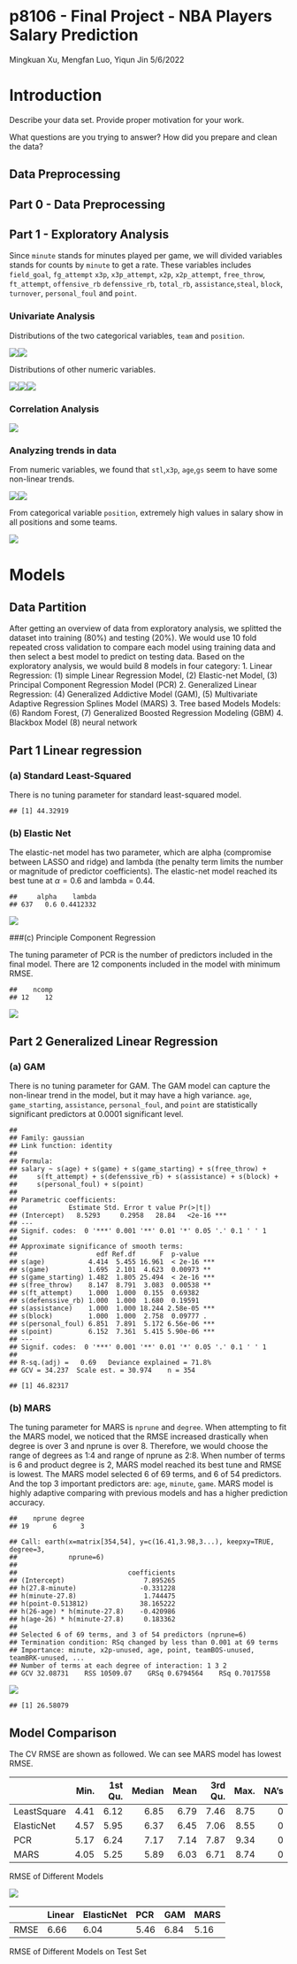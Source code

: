 p8106 - Final Project - NBA Players Salary Prediction
================
Mingkuan Xu, Mengfan Luo, Yiqun Jin
5/6/2022

# Introduction

Describe your data set. Provide proper motivation for your work.

What questions are you trying to answer? How did you prepare and clean
the data?

## Data Preprocessing

## Part 0 - Data Preprocessing

## Part 1 - Exploratory Analysis

Since `minute` stands for minutes played per game, we will divided
variables stands for counts by `minute` to get a rate. These variables
includes `field_goal`, `fg_attempt` `x3p`, `x3p_attempt`, `x2p`,
`x2p_attempt`, `free_throw`, `ft_attempt`, `offensive_rb`
`defenssive_rb`, `total_rb`, `assistance`,`steal`, `block`, `turnover`,
`personal_foul` and `point`.

### Univariate Analysis

Distributions of the two categorical variables, `team` and `position`.

![](former_models_files/figure-gfm/unnamed-chunk-2-1.png)<!-- -->![](former_models_files/figure-gfm/unnamed-chunk-2-2.png)<!-- -->

Distributions of other numeric variables.

![](former_models_files/figure-gfm/unnamed-chunk-3-1.png)<!-- -->![](former_models_files/figure-gfm/unnamed-chunk-3-2.png)<!-- -->![](former_models_files/figure-gfm/unnamed-chunk-3-3.png)<!-- -->

### Correlation Analysis

![](former_models_files/figure-gfm/unnamed-chunk-4-1.png)<!-- -->

### Analyzing trends in data

From numeric variables, we found that `stl`,`x3p`, `age`,`gs` seem to
have some non-linear trends.

![](former_models_files/figure-gfm/unnamed-chunk-5-1.png)<!-- -->![](former_models_files/figure-gfm/unnamed-chunk-5-2.png)<!-- -->

From categorical variable `position`, extremely high values in salary
show in all positions and some teams.

![](former_models_files/figure-gfm/unnamed-chunk-6-1.png)<!-- -->

# Models

## Data Partition

After getting an overview of data from exploratory analysis, we splitted
the dataset into training (80%) and testing (20%). We would use 10 fold
repeated cross validation to compare each model using training data and
then select a best model to predict on testing data. Based on the
exploratory analysis, we would build 8 models in four category: 1.
Linear Regression: (1) simple Linear Regression Model, (2) Elastic-net
Model, (3) Principal Component Regression Model (PCR) 2. Generalized
Linear Regression: (4) Generalized Addictive Model (GAM), (5)
Multivariate Adaptive Regression Splines Model (MARS) 3. Tree based
Models Models: (6) Random Forest, (7) Generalized Boosted Regression
Modeling (GBM) 4. Blackbox Model (8) neural network

## Part 1 Linear regression

### (a) Standard Least-Squared

There is no tuning parameter for standard least-squared model.

    ## [1] 44.32919

### (b) Elastic Net

The elastic-net model has two parameter, which are alpha (compromise
between LASSO and ridge) and lambda (the penalty term limits the number
or magnitude of predictor coefficients). The elastic-net model reached
its best tune at *α* = 0.6 and lambda = 0.44.

    ##     alpha    lambda
    ## 637   0.6 0.4412332

![](former_models_files/figure-gfm/elastic%20net-1.png)<!-- -->

\#\#\#(c) Principle Component Regression

The tuning parameter of PCR is the number of predictors included in the
final model. There are 12 components included in the model with minimum
RMSE.

    ##    ncomp
    ## 12    12

![](former_models_files/figure-gfm/principal%20component%20regression-1.png)<!-- -->

## Part 2 Generalized Linear Regression

### (a) GAM

There is no tuning parameter for GAM. The GAM model can capture the
non-linear trend in the model, but it may have a high variance. `age`,
`game_starting`, `assistance`, `personal_foul`, and `point` are
statistically significant predictors at 0.0001 significant level.

    ## 
    ## Family: gaussian 
    ## Link function: identity 
    ## 
    ## Formula:
    ## salary ~ s(age) + s(game) + s(game_starting) + s(free_throw) + 
    ##     s(ft_attempt) + s(defenssive_rb) + s(assistance) + s(block) + 
    ##     s(personal_foul) + s(point)
    ## 
    ## Parametric coefficients:
    ##             Estimate Std. Error t value Pr(>|t|)    
    ## (Intercept)   8.5293     0.2958   28.84   <2e-16 ***
    ## ---
    ## Signif. codes:  0 '***' 0.001 '**' 0.01 '*' 0.05 '.' 0.1 ' ' 1
    ## 
    ## Approximate significance of smooth terms:
    ##                    edf Ref.df      F  p-value    
    ## s(age)           4.414  5.455 16.961  < 2e-16 ***
    ## s(game)          1.695  2.101  4.623  0.00973 ** 
    ## s(game_starting) 1.482  1.805 25.494  < 2e-16 ***
    ## s(free_throw)    8.147  8.791  3.083  0.00538 ** 
    ## s(ft_attempt)    1.000  1.000  0.155  0.69382    
    ## s(defenssive_rb) 1.000  1.000  1.680  0.19591    
    ## s(assistance)    1.000  1.000 18.244 2.58e-05 ***
    ## s(block)         1.000  1.000  2.758  0.09777 .  
    ## s(personal_foul) 6.851  7.891  5.172 6.56e-06 ***
    ## s(point)         6.152  7.361  5.415 5.90e-06 ***
    ## ---
    ## Signif. codes:  0 '***' 0.001 '**' 0.01 '*' 0.05 '.' 0.1 ' ' 1
    ## 
    ## R-sq.(adj) =   0.69   Deviance explained = 71.8%
    ## GCV = 34.237  Scale est. = 30.974    n = 354

    ## [1] 46.82317

### (b) MARS

The tuning parameter for MARS is `nprune` and `degree`. When attempting
to fit the MARS model, we noticed that the RMSE increased drastically
when degree is over 3 and nprune is over 8. Therefore, we would choose
the range of degrees as 1:4 and range of nprune as 2:8. When number of
terms is 6 and product degree is 2, MARS model reached its best tune and
RMSE is lowest. The MARS model selected 6 of 69 terms, and 6 of 54
predictors. And the top 3 important predictors are: `age`, `minute`,
`game`. MARS model is highly adaptive comparing with previous models and
has a higher prediction accuracy.

    ##    nprune degree
    ## 19      6      3

    ## Call: earth(x=matrix[354,54], y=c(16.41,3.98,3...), keepxy=TRUE, degree=3,
    ##             nprune=6)
    ## 
    ##                            coefficients
    ## (Intercept)                    7.895265
    ## h(27.8-minute)                -0.331228
    ## h(minute-27.8)                 1.744475
    ## h(point-0.513812)             38.165222
    ## h(26-age) * h(minute-27.8)    -0.420986
    ## h(age-26) * h(minute-27.8)     0.183362
    ## 
    ## Selected 6 of 69 terms, and 3 of 54 predictors (nprune=6)
    ## Termination condition: RSq changed by less than 0.001 at 69 terms
    ## Importance: minute, x2p-unused, age, point, teamBOS-unused, teamBRK-unused, ...
    ## Number of terms at each degree of interaction: 1 3 2
    ## GCV 32.08731    RSS 10509.07    GRSq 0.6794564    RSq 0.7017558

![](former_models_files/figure-gfm/MARS-1.png)<!-- -->

    ## [1] 26.58079

## Model Comparison

The CV RMSE are shown as followed. We can see MARS model has lowest
RMSE.

|             | Min. | 1st Qu. | Median | Mean | 3rd Qu. | Max. | NA’s |
|:------------|-----:|--------:|-------:|-----:|--------:|-----:|-----:|
| LeastSquare | 4.41 |    6.12 |   6.85 | 6.79 |    7.46 | 8.75 |    0 |
| ElasticNet  | 4.57 |    5.95 |   6.37 | 6.45 |    7.06 | 8.55 |    0 |
| PCR         | 5.17 |    6.24 |   7.17 | 7.14 |    7.87 | 9.34 |    0 |
| MARS        | 4.05 |    5.25 |   5.89 | 6.03 |    6.71 | 8.74 |    0 |

RMSE of Different Models

![](former_models_files/figure-gfm/summary-1.png)<!-- -->

|      | Linear | ElasticNet | PCR  | GAM  | MARS |
|:-----|:-------|:-----------|:-----|:-----|:-----|
| RMSE | 6.66   | 6.04       | 5.46 | 6.84 | 5.16 |

RMSE of Different Models on Test Set
